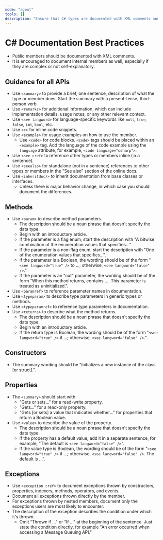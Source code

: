```yaml
---
mode: "agent"
tools: []
description: "Ensure that C# types are documented with XML comments and follow best practices for documentation."
---
```


# C# Documentation Best Practices

- Public members should be documented with XML comments.
- It is encouraged to document internal members as well, especially if they are complex or not self-explanatory.

## Guidance for all APIs

- Use `<summary>` to provide a brief, one sentence, description of what the type or member does. Start the summary with a present-tense, third-person verb.
- Use `<remarks>` for additional information, which can include implementation details, usage notes, or any other relevant context.
- Use `<see langword>` for language-specific keywords like `null`, `true`, `false`, `int`, `bool`, etc.
- Use `<c>` for inline code snippets.
- Use `<example>` for usage examples on how to use the member.
  - Use `<code>` for code blocks. `<code>` tags should be placed within an `<example>` tag. Add the language of the code example using the `language` attribute, for example, `<code language="csharp">`.
- Use `<see cref>` to reference other types or members inline (in a sentence).
- Use `<seealso>` for standalone (not in a sentence) references to other types or members in the "See also" section of the online docs.
- Use `<inheritdoc/>` to inherit documentation from base classes or interfaces.
  - Unless there is major behavior change, in which case you should document the differences.

## Methods

- Use `<param>` to describe method parameters.
  - The description should be a noun phrase that doesn't specify the data type.
  - Begin with an introductory article.
  - If the parameter is a flag enum, start the description with "A bitwise combination of the enumeration values that specifies...".
  - If the parameter is a non-flag enum, start the description with "One of the enumeration values that specifies...".
  - If the parameter is a Boolean, the wording should be of the form "`<see langword="true" />` to ...; otherwise, `<see langword="false" />`.".
  - If the parameter is an "out" parameter, the wording should be of the form "When this method returns, contains .... This parameter is treated as uninitialized.".
- Use `<paramref>` to reference parameter names in documentation.
- Use `<typeparam>` to describe type parameters in generic types or methods.
- Use `<typeparamref>` to reference type parameters in documentation.
- Use `<returns>` to describe what the method returns.
  - The description should be a noun phrase that doesn't specify the data type.
  - Begin with an introductory article.
  - If the return type is Boolean, the wording should be of the form "`<see langword="true" />` if ...; otherwise, `<see langword="false" />`.".

## Constructors

- The summary wording should be "Initializes a new instance of the <Class> class [or struct].".

## Properties

- The `<summary>` should start with:
  - "Gets or sets..." for a read-write property.
  - "Gets..." for a read-only property.
  - "Gets [or sets] a value that indicates whether..." for properties that return a Boolean value.
- Use `<value>` to describe the value of the property.
  - The description should be a noun phrase that doesn't specify the data type.
  - If the property has a default value, add it in a separate sentence, for example, "The default is `<see langword="false" />`".
  - If the value type is Boolean, the wording should be of the form "`<see langword="true" />` if ...; otherwise, `<see langword="false" />`. The default is ...".

## Exceptions

- Use `<exception cref>` to document exceptions thrown by constructors, properties, indexers, methods, operators, and events.
- Document all exceptions thrown directly by the member.
- For exceptions thrown by nested members, document only the exceptions users are most likely to encounter.
- The description of the exception describes the condition under which it's thrown.
  - Omit "Thrown if ..." or "If ..." at the beginning of the sentence. Just state the condition directly, for example "An error occurred when accessing a Message Queuing API."
